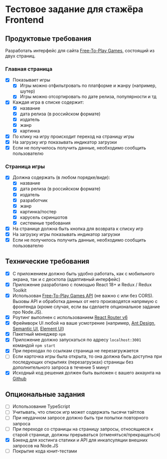 # Тестовое задание для стажёра Frontend


## Продуктовые требования

Разработать интерфейс для сайта [Free-To-Play Games](https://www.freetogame.com/), состоящий из двух страниц.

### Главная страница

- [X] Показывает игры
  - [X] Игры можно отфильтровать по платформе и жанру (например, шутер)
  - [X] Игры можно отсортировать по дате релиза, популярности и тд
- [X] Каждая игра в списке содержит:
  - [X] название
  - [X] дата релиза (в российском формате)
  - [X] издатель
  - [X] жанр
  - [X] картинка
- [X] По клику на игру происходит переход на страницу игры
- [X] На загрузку игр показывать индикатор загрузки
- [X] Если не получилось получить данные, необходимо сообщить пользователю

### Страница игры

- [X] Должна содержать (в любом порядке/виде):
  - [X] название
  - [X] дата релиза (в российском формате)
  - [X] издатель
  - [X] разработчик
  - [X] жанр
  - [X] картинка/постер
  - [X] карусель скриншотов
  - [X] системные требования
- [X] На странице должна быть кнопка для возврата к списку игр
- [X] На загрузку игры показывать индикатор загрузки
- [X] Если не получилось получить данные, необходимо сообщить пользователю

## Технические требования

- [X] С приложением должно быть удобно работать, как с мобильного экрана, так и с десктопа (адаптивный интерфейс)
- [X] Приложение разработано с помощью React 18+ и Redux / Redux Toolkit
- [X] Использован [Free-To-Play Games API](https://www.freetogame.com/api-doc) (не важно с или без CORS). Вызовы API и обработка данных от него производятся напрямую с фронтенда (кроме случая, если вы сделаете опциональное задание про Node.JS).
- [X] Роутинг выполнен с использованием [React Router v6](https://reactrouter.com/en/main)
- [X] Фреймворк UI любой на ваше усмотрение (например, [Ant Design](https://ant.design/), [Semantic UI](https://react.semantic-ui.com/), [Element UI](http://elemental-ui.com/))
- [X] Пакетный менеджер `npm`
- [X] Приложение должно запускаться по адресу `localhost:3001` командой `npm start`
- [X] При переходах по ссылкам страница не перезагружается
- [ ] Если карточка игры была открыта, то она должна быть доступна при последующих открытиях (перезагрузках) страницы без дополнительного запроса в течение 5 минут
- [X] Исходный код решения должен быть выложен с вашего аккаунта на [Github](http://github.com/)

## Опциональные задания

- [ ] Использование TypeScript
- [ ] Учитывать, что список игр может содержать тысячи тайтлов
- [ ] При неудачном запросе должно быть три попытки повторного запроса
- [ ] При переходе со страницы на страницу запросы, относящиеся к старой странице, должны прерываться (отменяться/прекращаться)
- [X] Бэкенд для хостинга статики и API для инкапсуляции внешних запросов на Node.JS
- [ ] Покрытие кода юнит-тестами
